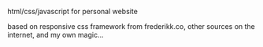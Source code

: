 html/css/javascript for personal website

based on responsive css framework from frederikk.co, other sources on the internet, and my own magic...
